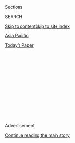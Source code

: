 <div id="app">

<div>

<div>

<div>

<div class="NYTAppHideMasthead css-1q2w90k e1suatyy0">

<div class="section css-ui9rw0 e1suatyy2">

<div class="css-eph4ug er09x8g0">

<div class="css-6n7j50">

</div>

<span class="css-1dv1kvn">Sections</span>

<div class="css-10488qs">

<span class="css-1dv1kvn">SEARCH</span>

</div>

[Skip to content](#site-content)[Skip to site index](#site-index)

</div>

<div id="masthead-section-label" class="css-1wr3we4 eaxe0e00">

[Asia
Pacific](https://www.nytimes3xbfgragh.onion/section/world/asia)

</div>

<div class="css-10698na e1huz5gh0">

</div>

</div>

<div id="masthead-bar-one" class="section hasLinks css-15hmgas e1csuq9d3">

<div class="css-uqyvli e1csuq9d0">

</div>

<div class="css-1uqjmks e1csuq9d1">

</div>

<div class="css-9e9ivx">

[](https://myaccount.nytimes3xbfgragh.onion/auth/login?response_type=cookie&client_id=vi)

</div>

<div class="css-1bvtpon e1csuq9d2">

[Today’s
Paper](https://www.nytimes3xbfgragh.onion/section/todayspaper)

</div>

</div>

</div>

</div>

<div data-aria-hidden="false">

<div id="site-content" data-role="main">

<div>

<div class="css-1aor85t" style="opacity:0.000000001;z-index:-1;visibility:hidden">

<div class="css-1hqnpie">

<div class="css-epjblv">

<span class="css-17xtcya">[Asia
Pacific](/section/world/asia)</span><span class="css-x15j1o">|</span><span class="css-fwqvlz">How
the Cold War Between China and U.S. Is
Intensifying</span>

</div>

<div class="css-k008qs">

<div class="css-1iwv8en">

<span class="css-18z7m18"></span>

<div>

</div>

</div>

<span class="css-1n6z4y">https://nyti.ms/3jv6jts</span>

<div class="css-1705lsu">

<div class="css-4xjgmj">

<div class="css-4skfbu" data-role="toolbar" data-aria-label="Social Media Share buttons, Save button, and Comments Panel with current comment count" data-testid="share-tools">

  - 
  - 
  - 
  - 
    
    <div class="css-6n7j50">
    
    </div>

  - 

</div>

</div>

</div>

</div>

</div>

</div>

<div id="NYT_TOP_BANNER_REGION" class="css-13pd83m">

</div>

<div id="top-wrapper" class="css-1sy8kpn">

<div id="top-slug" class="css-l9onyx">

Advertisement

</div>

[Continue reading the main
story](#after-top)

<div class="ad top-wrapper" style="text-align:center;height:100%;display:block;min-height:250px">

<div id="top" class="place-ad" data-position="top" data-size-key="top">

</div>

</div>

<div id="after-top">

</div>

</div>

<div>

<div id="sponsor-wrapper" class="css-1hyfx7x">

<div id="sponsor-slug" class="css-19vbshk">

Supported by

</div>

[Continue reading the main
story](#after-sponsor)

<div id="sponsor" class="ad sponsor-wrapper" style="text-align:center;height:100%;display:block">

</div>

<div id="after-sponsor">

</div>

</div>

<div class="css-186x18t">

</div>

<div class="css-1vkm6nb ehdk2mb0">

# How the Cold War Between China and U.S. Is Intensifying

</div>

In defense, trade, technology, media and diplomacy, among other areas,
the rancor between the Trump administration and China’s ruling Communist
Party is<span class="css-8l6xbc evw5hdy0"> </span>worsening.

<div class="css-79elbk" data-testid="photoviewer-wrapper">

<div class="css-z3e15g" data-testid="photoviewer-wrapper-hidden">

</div>

<div class="css-1a48zt4 ehw59r15" data-testid="photoviewer-children">

![<span class="css-16f3y1r e13ogyst0" data-aria-hidden="true">President
Donald Trump and President Xi Jinping of China at the Group of 20 summit
in Osaka, Japan, last
year.</span><span class="css-cnj6d5 e1z0qqy90" itemprop="copyrightHolder"><span class="css-1ly73wi e1tej78p0">Credit...</span><span><span>Erin
Schaff/The New York
Times</span></span></span>](https://static01.graylady3jvrrxbe.onion/images/2020/07/22/world/22china-us-flashpoints/22china-us-flashpoints-articleLarge.jpg?quality=75&auto=webp&disable=upscale)

</div>

</div>

<div class="css-18e8msd">

<div class="css-vp77d3 epjyd6m0">

<div class="css-1baulvz">

By [<span class="css-1baulvz last-byline" itemprop="name">Rick
Gladstone</span>](https://www.nytimes3xbfgragh.onion/by/rick-gladstone)

</div>

</div>

  - 
    
    <div class="css-ld3wwf e16638kd2">
    
    Published July 22, 2020Updated July 24,
    2020
    
    </div>

  - 
    
    <div class="css-4xjgmj">
    
    <div class="css-pvvomx" data-role="toolbar" data-aria-label="Social Media Share buttons, Save button, and Comments Panel with current comment count" data-testid="share-tools">
    
      - 
      - 
      - 
      - 
        
        <div class="css-6n7j50">
        
        </div>
    
      - 
    
    </div>
    
    </div>

</div>

<div class="css-mdjrty">

[阅读简体中文版](https://cn.nytimes3xbfgragh.onion/usa/20200723/us-china-cold-war/ "Read in Simplified Chinese")[閱讀繁體中文版](https://cn.nytimes3xbfgragh.onion/usa/20200723/us-china-cold-war/zh-hant/ "Read in Traditional Chinese")

</div>

</div>

<div class="section meteredContent css-1r7ky0e" name="articleBody" itemprop="articleBody">

<div class="css-1fanzo5 StoryBodyCompanionColumn">

<div class="css-53u6y8">

Tensions between [China and the United
States](https://www.nytimes3xbfgragh.onion/2020/07/23/world/asia/us-china-consulate.html)
have reached the most acute levels since the countries normalized
diplomatic relations more than four decades ago, with the American
government’s ordering that China [close its Houston
consulate](https://www.nytimes3xbfgragh.onion/2020/07/22/world/asia/us-china-houston-consulate.html?action=click&module=Top%20Stories&pgtype=Homepage)
being just the latest example.

In defense, trade, technology, human rights and other categories,
actions and reprisals by one side or the other have escalated sharply
under President Trump’s administration, despite his repeated expressions
of admiration for President Xi Jinping of China.

The administration is even weighing a [blanket
ban](https://www.nytimes3xbfgragh.onion/2020/07/15/us/politics/china-travel-ban.html?searchResultPosition=3)
on travel to the United States by the 92 million members of China’s
ruling Communist Party and the possible expulsion of any members
currently in the country, an action that would likely invite retaliation
against American travel and residency in China.

“I think we’re in a dangerous and precipitous spiral downward, not
without cause, but without the proper diplomatic skills to arrest it,”
said [Orville Schell](https://asiasociety.org/orville-schell), director
of the Center on U.S.-China Relations at the Asia Society. The severity
of the confrontation, he said, “has jumped the wall from specific and
solvable challenges to a clash of systems and values.”

</div>

</div>

<div class="css-1fanzo5 StoryBodyCompanionColumn">

<div class="css-53u6y8">

[Craig Allen](https://www.uschina.org/craig-allen), president of the
U.S.-China Business Council, said he was alarmed by the increasing
invective from two superpowers that together represent 40 percent of
global economic output. “If we are yelling at each other and slamming
doors, then the world is a very unstable place, and businesses are not
able to plan,” he said.

Here is a look at what has happened in the past few years to exacerbate
the tensions:

## The Coronavirus and anti-Chinese Racism

</div>

</div>

<div class="css-79elbk" data-testid="photoviewer-wrapper">

<div class="css-z3e15g" data-testid="photoviewer-wrapper-hidden">

</div>

<div class="css-1a48zt4 ehw59r15" data-testid="photoviewer-children">

![<span class="css-16f3y1r e13ogyst0" data-aria-hidden="true">The Huanan
Seafood Wholesale Market, where the coronavirus was detected in Wuhan,
in
January.</span><span class="css-cnj6d5 e1z0qqy90" itemprop="copyrightHolder"><span class="css-1ly73wi e1tej78p0">Credit...</span><span>Hector
Retamal/Agence France-Presse — Getty
Images</span></span>](https://static01.graylady3jvrrxbe.onion/images/2020/07/22/world/22china-us-flashpoints2/merlin_167695143_63cd557f-9f86-4927-8af3-ac9594558427-articleLarge.jpg?quality=75&auto=webp&disable=upscale)

</div>

</div>

<div class="css-1fanzo5 StoryBodyCompanionColumn">

<div class="css-53u6y8">

Mr. Trump and his subordinates have blamed China for spreading the
coronavirus, which first emerged in the central Chinese city of Wuhan
late last year. They have repeatedly described the virus in racist and
stigmatizing terms, calling it the Wuhan virus, China virus and Kung
Flu.

On July 4, Mr. Trump said China “[must be held fully
accountable](https://www.youtube.com/watch?v=FDZtbUpK6zM).” The
administration also has defunded and [ordered a severing of
ties](https://www.nytimes3xbfgragh.onion/2020/07/07/us/politics/coronavirus-trump-who.html?searchResultPosition=2)
with the World Health Organization, accusing it of having abetted
shortcomings in China’s initial response to the outbreak. On Tuesday,
the Justice Department [accused Chinese
hackers](https://www.nytimes3xbfgragh.onion/2020/07/21/us/politics/china-hacking-coronavirus-vaccine.html)
of attempting to steal information about American research on a virus
vaccine.

For its part, China has rejected the administration’s attacks over the
virus and has criticized the poor American government response to the
outbreak. Chinese propagandists also have promoted the countertheory,
with no evidence, [that American soldiers may have been the original
source of the
virus](https://www.nytimes3xbfgragh.onion/2020/03/13/world/asia/coronavirus-china-conspiracy-theory.html)
during a visit to Wuhan last October.

</div>

</div>

<div class="css-1fanzo5 StoryBodyCompanionColumn">

<div class="css-53u6y8">

## A severe test on trade ties

Mr. Trump won office in 2016 partly on his accusations that China was
exploiting the country’s trade relationship with the United States by
selling the country far more than it purchased. In office, he decreed a
series of punitive tariffs on Chinese goods, and China retaliated, in a
trade war that has now lasted more than two years. While a truce was
effectively declared in January with the [signing of what the
administration called a ‘Phase 1’ trade
deal](https://ustr.gov/sites/default/files/files/agreements/phase%20one%20agreement/Economic_And_Trade_Agreement_Between_The_United_States_And_China_Text.pdf),
most tariffs were not
eased.

## Showdown in the South China Sea

</div>

</div>

<div class="css-79elbk" data-testid="photoviewer-wrapper">

<div class="css-z3e15g" data-testid="photoviewer-wrapper-hidden">

</div>

<div class="css-1a48zt4 ehw59r15" data-testid="photoviewer-children">

<div class="css-1xdhyk6 erfvjey0">

<span class="css-1ly73wi e1tej78p0">Image</span>

<div class="css-zjzyr8">

<div data-testid="lazyimage-container" style="height:257.77777777777777px">

</div>

</div>

</div>

<span class="css-16f3y1r e13ogyst0" data-aria-hidden="true">American
ships and aircrafts in the South China Sea in July, in a photo released
by the U.S. Navy.</span>

</div>

</div>

<div class="css-1fanzo5 StoryBodyCompanionColumn">

<div class="css-53u6y8">

The Trump administration has increasingly challenged China’s assertions
of sovereignty and control over much of the South China Sea, including
vital maritime shipping lanes. Just last week, Secretary of State Mike
Pompeo, who has described China as a major security threat, decreed that
most of China’s claims in the South China Sea are “[completely
unlawful](https://www.nytimes3xbfgragh.onion/2020/07/13/world/asia/south-china-sea-pompeo.html?searchResultPosition=2),”
setting up potential military confrontations between Chinese and U.S.
naval forces in the Pacific.

## A widening battle over technology

China has long been accused by successive U.S. administrations of
stealing American technology. The Trump White House has escalated the
accusations further by seeking an international blacklisting of Huawei,
China’s largest technology company, calling it a front for China’s
efforts to infiltrate the telecommunications infrastructure of other
nations for strategic advantage.

The company’s chief financial officer, [Meng
Wanzhou](https://www.nytimes3xbfgragh.onion/2020/05/27/world/canada/huawei-extradition-meng-wanzhou.html?searchResultPosition=2),
has been detained in Canada since December 2018 on an extradition
warrant to the United States on fraud charges. Last week Britain
declared it was siding with the United States in[barring Huawei products
from its high-speed wireless
network.](https://www.nytimes3xbfgragh.onion/2020/07/14/business/huawei-uk-5g.html?searchResultPosition=1)

## Expulsions of journalists and other media workers

</div>

</div>

<div class="css-79elbk" data-testid="photoviewer-wrapper">

<div class="css-z3e15g" data-testid="photoviewer-wrapper-hidden">

</div>

<div class="css-1a48zt4 ehw59r15" data-testid="photoviewer-children">

<div class="css-1xdhyk6 erfvjey0">

<span class="css-1ly73wi e1tej78p0">Image</span>

<div class="css-zjzyr8">

<div data-testid="lazyimage-container" style="height:257.77777777777777px">

</div>

</div>

</div>

<span class="css-16f3y1r e13ogyst0" data-aria-hidden="true">A newsstand
in Beijing in
March.</span><span class="css-cnj6d5 e1z0qqy90" itemprop="copyrightHolder"><span class="css-1ly73wi e1tej78p0">Credit...</span><span>Gilles
Sabrié for The New York Times</span></span>

</div>

</div>

<div class="css-1fanzo5 StoryBodyCompanionColumn">

<div class="css-53u6y8">

Accusing China’s state-run media outlets of fomenting propaganda, the
Trump administration [sharply
limited](https://www.nytimes3xbfgragh.onion/2020/03/02/world/asia/china-journalists-diplomats-expulsion.html)
the number of Chinese citizens who could work for Chinese news
organizations in the United States. China
[retaliated](https://www.nytimes3xbfgragh.onion/2020/03/17/business/media/china-expels-american-journalists.html?searchResultPosition=2)
by ordering the expulsions of journalists from The New York Times, The
Washington Post and The Wall Street Journal, and took other steps that
suggested further impediments to American press access in China were
looming. The New York Times, concerned about the possibility of further
limitations on journalists working in China, [announced last
week](https://www.nytimes3xbfgragh.onion/2020/07/14/business/media/new-york-times-hong-kong.html?searchResultPosition=1)
that it was relocating much of its major news hub in Hong Kong to Seoul,
South Korea.

</div>

</div>

<div class="css-1fanzo5 StoryBodyCompanionColumn">

<div class="css-53u6y8">

## Expulsions of students

The Trump administration has taken steps to cancel the visas of
thousands of [Chinese graduate
students](https://www.nytimes3xbfgragh.onion/2017/12/12/opinion/chinese-students-mental-health.html)
and researchers in the United States who have direct ties to
universities affiliated with the People’s Liberation Army, [according to
American officials knowledgeable about the
planning](https://www.nytimes3xbfgragh.onion/2020/05/28/us/politics/china-hong-kong-trump-student-visas.html).
Such expulsions portend possible further educational restrictions, and
the Chinese government could retaliate by imposing its own visa bans on
Americans.

## Suppression of democratic freedoms in Hong Kong

</div>

</div>

<div class="css-79elbk" data-testid="photoviewer-wrapper">

<div class="css-z3e15g" data-testid="photoviewer-wrapper-hidden">

</div>

<div class="css-1a48zt4 ehw59r15" data-testid="photoviewer-children">

<div class="css-1xdhyk6 erfvjey0">

<span class="css-1ly73wi e1tej78p0">Image</span>

<div class="css-zjzyr8">

<div data-testid="lazyimage-container" style="height:257.77777777777777px">

</div>

</div>

</div>

<span class="css-16f3y1r e13ogyst0" data-aria-hidden="true">Protesters
in Hong Kong on July
1.</span><span class="css-cnj6d5 e1z0qqy90" itemprop="copyrightHolder"><span class="css-1ly73wi e1tej78p0">Credit...</span><span>Lam
Yik Fei for The New York Times</span></span>

</div>

</div>

<div class="css-1fanzo5 StoryBodyCompanionColumn">

<div class="css-53u6y8">

Last November, Mr. Trump, with bipartisan support, [signed
legislation](https://www.nytimes3xbfgragh.onion/2019/11/27/us/politics/trump-hong-kong.html?searchResultPosition=1)
that could penalize Chinese and Hong Kong officials who suppress dissent
by democracy advocates in Hong Kong, the former British colony and Asian
financial center that was guaranteed some measure of autonomy by China.

In May Mr. Trump said he was [taking steps to end Hong Kong’s
preferential trading
status](https://www.cnbc.com/2020/05/29/trump-taking-action-to-eliminate-special-treatment-for-hong-kong.html)
with the United States after China passed [a sweeping new security
law](https://www.nytimes3xbfgragh.onion/2020/07/05/world/asia/hong-kong-security-law.html)
that could be used to stifle any form of expression deemed seditious by
China. The Chinese authorities have denounced the measures and vowed to
retaliate.

## Repression of Uighur Muslims in Xinjiang

This month the Trump administration [imposed
sanctions](https://www.nytimes3xbfgragh.onion/2020/07/09/world/asia/trump-china-sanctions-uighurs.html?searchResultPosition=1)
on a number of Chinese officials, including a senior member of the
Communist Party, over [human rights
abuses](https://www.nytimes3xbfgragh.onion/2019/07/10/world/asia/china-xinjiang-rights.html?action=click&module=RelatedCoverage&pgtype=Article&region=Footer)
by China in the Xinjiang region against the country’s largely Muslim
Uighur minority.

Beijing promised retaliation against American institutions and
individuals it deemed guilty of “egregious” conduct in issues concerning
Xinjiang, a vast Western expanse in China where the authorities have
placed a million people in [labor
camps](https://www.nytimes3xbfgragh.onion/2018/12/16/world/asia/xinjiang-china-forced-labor-camps-uighurs.html)
and imposed [intrusive
surveillance](https://www.nytimes3xbfgragh.onion/interactive/2019/04/04/world/asia/xinjiang-china-surveillance-prison.html)
on
others.

</div>

</div>

<div class="css-1fanzo5 StoryBodyCompanionColumn">

<div class="css-53u6y8">

## Other longstanding grievances: Taiwan and Tibet

</div>

</div>

<div class="css-79elbk" data-testid="photoviewer-wrapper">

<div class="css-z3e15g" data-testid="photoviewer-wrapper-hidden">

</div>

<div class="css-1a48zt4 ehw59r15" data-testid="photoviewer-children">

<div class="css-1xdhyk6 erfvjey0">

<span class="css-1ly73wi e1tej78p0">Image</span>

<div class="css-zjzyr8">

<div data-testid="lazyimage-container" style="height:257.77777777777777px">

</div>

</div>

</div>

<span class="css-16f3y1r e13ogyst0" data-aria-hidden="true">The Dalai
Lama in India, in
January.</span><span class="css-cnj6d5 e1z0qqy90" itemprop="copyrightHolder"><span class="css-1ly73wi e1tej78p0">Credit...</span><span>Agence
France-Presse — Getty Images</span></span>

</div>

</div>

<div class="css-1fanzo5 StoryBodyCompanionColumn">

<div class="css-53u6y8">

For the Chinese government, American actions taken in the name of
defending people living anywhere in China constitute blatant
interference in its internal politics — a grievance with deep-seated
roots going back to its struggles with imperialist powers in the 19th
century.

In May the Trump administration [approved a $180 million arms
sale](https://www.cnn.com/2020/05/21/politics/us-taiwan-arms-sale/index.html)
to Taiwan, part of a [far bigger arms
deal](https://www.nytimes3xbfgragh.onion/2019/06/06/us/politics/trump-taiwan-arms-sale.html?searchResultPosition=1)
that has angered the Chinese authorities, who regard the self-governing
island as part of China. Another longstanding source of Chinese anger is
the American deference to the Dalai Lama, the spiritual leader-in-exile
of Tibet, the former Himalayan kingdom in China’s far west.

In 2018 Mr. Trump [signed a
bill](https://www.nytimes3xbfgragh.onion/2018/12/21/world/asia/trump-china-tibet.html?searchResultPosition=4)
that penalizes Chinese officials who restrict American officials,
journalists and other citizens from going freely to Tibetan areas. Last
November the State Department’s ambassador at large for international
religious freedom, Samuel D. Brownback, [warned that only Tibetans could
choose the successor to the Dalai
Lama](https://www.state.gov/ambassador-at-large-for-international-religious-freedom-samuel-brownback/),
who turned 85 this month, setting up a new clash with Beijing, which
contends it will choose his successor.

</div>

</div>

<div>

</div>

</div>

<div>

</div>

<div>

</div>

<div>

</div>

<div>

<div id="bottom-wrapper" class="css-1ede5it">

<div id="bottom-slug" class="css-l9onyx">

Advertisement

</div>

[Continue reading the main
story](#after-bottom)

<div id="bottom" class="ad bottom-wrapper" style="text-align:center;height:100%;display:block;min-height:90px">

</div>

<div id="after-bottom">

</div>

</div>

</div>

</div>

</div>

## Site Index

<div>

</div>

## Site Information Navigation

  - [© <span>2020</span> <span>The New York Times
    Company</span>](https://help.nytimes3xbfgragh.onion/hc/en-us/articles/115014792127-Copyright-notice)

<!-- end list -->

  - [NYTCo](https://www.nytco.com/)
  - [Contact
    Us](https://help.nytimes3xbfgragh.onion/hc/en-us/articles/115015385887-Contact-Us)
  - [Work with us](https://www.nytco.com/careers/)
  - [Advertise](https://nytmediakit.com/)
  - [T Brand Studio](http://www.tbrandstudio.com/)
  - [Your Ad
    Choices](https://www.nytimes3xbfgragh.onion/privacy/cookie-policy#how-do-i-manage-trackers)
  - [Privacy](https://www.nytimes3xbfgragh.onion/privacy)
  - [Terms of
    Service](https://help.nytimes3xbfgragh.onion/hc/en-us/articles/115014893428-Terms-of-service)
  - [Terms of
    Sale](https://help.nytimes3xbfgragh.onion/hc/en-us/articles/115014893968-Terms-of-sale)
  - [Site
    Map](https://spiderbites.nytimes3xbfgragh.onion)
  - [Help](https://help.nytimes3xbfgragh.onion/hc/en-us)
  - [Subscriptions](https://www.nytimes3xbfgragh.onion/subscription?campaignId=37WXW)

</div>

</div>

</div>

</div>
